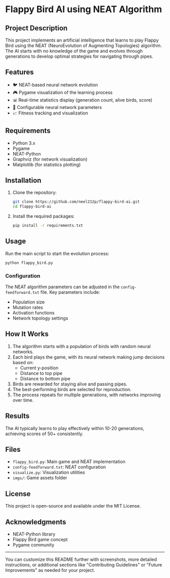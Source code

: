 # Flappy Bird AI using NEAT Algorithm

## Project Description
This project implements an artificial intelligence that learns to play Flappy Bird using the NEAT (NeuroEvolution of Augmenting Topologies) algorithm. The AI starts with no knowledge of the game and evolves through generations to develop optimal strategies for navigating through pipes.

## Features
- 🐦 NEAT-based neural network evolution
- 🎮 Pygame visualization of the learning process
- 📊 Real-time statistics display (generation count, alive birds, score)
- 🧠 Configurable neural network parameters
- 📈 Fitness tracking and visualization

## Requirements
- Python 3.x
- Pygame
- NEAT-Python
- Graphviz (for network visualization)
- Matplotlib (for statistics plotting)

## Installation
1. Clone the repository:
   ```bash
   git clone https://github.com/neel212p/flappy-bird-ai.git
   cd flappy-bird-ai
   ```

2. Install the required packages:
   ```bash
   pip install -r requirements.txt
   ```

## Usage
Run the main script to start the evolution process:
```bash
python flappy_bird.py
```

### Configuration
The NEAT algorithm parameters can be adjusted in the `config-feedforward.txt` file. Key parameters include:
- Population size
- Mutation rates
- Activation functions
- Network topology settings

## How It Works
1. The algorithm starts with a population of birds with random neural networks.
2. Each bird plays the game, with its neural network making jump decisions based on:
   - Current y-position
   - Distance to top pipe
   - Distance to bottom pipe
3. Birds are rewarded for staying alive and passing pipes.
4. The best-performing birds are selected for reproduction.
5. The process repeats for multiple generations, with networks improving over time.

## Results
The AI typically learns to play effectively within 10-20 generations, achieving scores of 50+ consistently.

## Files
- `flappy_bird.py`: Main game and NEAT implementation
- `config-feedforward.txt`: NEAT configuration
- `visualize.py`: Visualization utilities
- `imgs/`: Game assets folder

## License
This project is open-source and available under the MIT License.

## Acknowledgments
- NEAT-Python library
- Flappy Bird game concept
- Pygame community

---

You can customize this README further with screenshots, more detailed instructions, or additional sections like "Contributing Guidelines" or "Future Improvements" as needed for your project.
